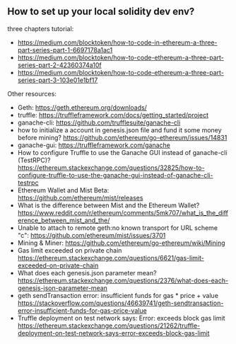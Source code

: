 How to set up your local solidity dev env?
---
three chapters tutorial:
- https://medium.com/blocktoken/how-to-code-in-ethereum-a-three-part-series-part-1-6697178a1ac1
- https://medium.com/blocktoken/how-to-code-ethereum-a-three-part-series-part-2-42360374a10f
- https://medium.com/blocktoken/how-to-code-ethereum-a-three-part-series-part-3-103e01e1bf17

Other resources:
- Geth: https://geth.ethereum.org/downloads/
- truffle: https://truffleframework.com/docs/getting_started/project
- ganache-cli:
https://github.com/trufflesuite/ganache-cli
- how to initialize a account in genesis.json file and fund it some money before mining?
https://github.com/ethereum/go-ethereum/issues/14831
- ganache-gui: https://truffleframework.com/ganache
- How to configure Truffle to use the Ganache GUI instead of ganache-cli (TestRPC)? https://ethereum.stackexchange.com/questions/32825/how-to-configure-truffle-to-use-the-ganache-gui-instead-of-ganache-cli-testrpc
- Ethereum Wallet and Mist Beta:
 https://github.com/ethereum/mist/releases
 - What is the difference between Mist and the Ethereum Wallet?
 https://www.reddit.com/r/ethereum/comments/5mk707/what_is_the_difference_between_mist_and_the/
 - Unable to attach to remote geth:no known transport for URL scheme "c":
 https://github.com/ethereum/mist/issues/3701
 - Mining & Miner:
 https://github.com/ethereum/go-ethereum/wiki/Mining
 - Gas limit exceeded on private chain
 https://ethereum.stackexchange.com/questions/6621/gas-limit-exceeded-on-private-chain
 - What does each genesis.json parameter mean?
 https://ethereum.stackexchange.com/questions/2376/what-does-each-genesis-json-parameter-mean
 - geth sendTransaction error: insufficient funds for gas * price + value
https://stackoverflow.com/questions/46639741/geth-sendtransaction-error-insufficient-funds-for-gas-price-value
- Truffle deployment on test network says: Error: exceeds block gas limit
https://ethereum.stackexchange.com/questions/21262/truffle-deployment-on-test-network-says-error-exceeds-block-gas-limit